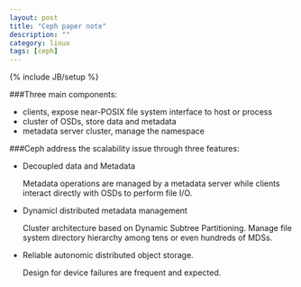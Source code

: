 ```yaml
---
layout: post
title: "Ceph paper note"
description: ""
category: linux
tags: [ceph]
---
```

{% include JB/setup %}

###Three main components:

- clients, expose near-POSIX file system interface to host or process
- cluster of OSDs, store data and metadata
- metadata server cluster, manage the namespace

###Ceph address the scalability issue through three features:

- Decoupled data and Metadata

  Metadata operations are managed by a metadata server while clients interact
  directly with OSDs to perform file I/O.

- Dynamicl distributed metadata management

  Cluster architecture based on Dynamic Subtree Partitioning.
  Manage file system directory hierarchy among tens or even hundreds of MDSs.

- Reliable autonomic distributed object storage.

  Design for device failures are frequent and expected.
